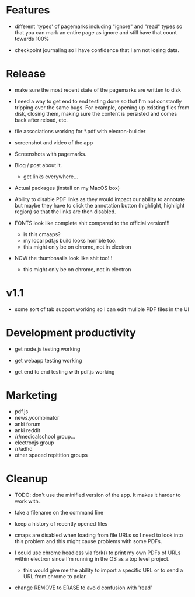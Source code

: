 
# Features

- different 'types' of pagemarks including "ignore" and "read" types so that
  you can mark an entire page as ignore and still have that count towards 100%

- checkpoint journaling so I have confidence that I am not losing data.

# Release

- make sure the most recent state of the pagemarks are written to disk

- I need a way to get end to end testing done so that I'm not constantly
  tripping over the same bugs.  For example, opening up existing files from disk,
  closing them, making sure the content is persisted and comes back after reload,
  etc.

- file associations working for *.pdf with elecron-builder

- screenshot and video of the app

- Screenshots with pagemarks.

- Blog / post about it.
    - get links everywhere...

- Actual packages (install on my MacOS box)

- Ability to disable PDF links as they would impact our ability to annotate but
  maybe they have to click the annotation button (highlight, highlight region)
  so that the links are then disabled.


- FONTS look like complete shit compared to the official version!!!
    - is this cmaaps?
    - my local pdf.js build looks horrible too.
    - this might only be on chrome, not in electron

- NOW the thumbnaails look like shit too!!!
    - this might only be on chrome, not in electron

# v1.1

- some sort of tab support working so I can edit muliple PDF files in the UI


# Development productivity

- get node.js testing working

- get webapp testing working

- get end to end testing with pdf.js working

# Marketing

- pdf.js
- news.ycombinator
- anki forum
- anki reddit
- /r/medicalschool group...
- electronjs group
- /r/adhd
- other spaced repitition groups

# Cleanup


- TODO: don't use the minified version of the app.  It makes it harder to work with.

- take a filename on the command line

- keep a history of recently opened files


-  cmaps are disabled when loading from file URLs so I need to look into this
   problem and this might cause problems with some PDFs.


- I could use chrome headless via fork() to print my own PDFs of URLs within
  electron since I'm running in the OS as a top level project.

    - this would give me the ability to import a specific URL or to send a URL
      from chrome to polar.

- change REMOVE to ERASE to avoid confusion with 'read'
